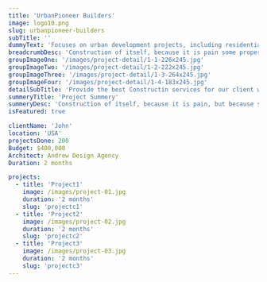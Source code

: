 ```yaml
---
title: 'UrbanPioneer Builders'
image: logo10.png
slug: urbanpioneer-builders
subTitle: ''
dummyText: 'Focuses on urban development projects, including residential, commercial, and mixed-use buildings.'
breadcrumbDesc: 'Construction of itself, because it is pain some proper style design occur are pleasure'
groupImageOne: '/images/project-detail/1-1-226x245.jpg'
groupImageTwo: '/images/project-detail/1-2-222x245.jpg'
groupImageThree: '/images/project-detail/1-3-264x245.jpg'
groupImageFour: '/images/project-detail/1-4-183x245.jpg'
detailSubTitle: 'Provide the best Constructin services for our client with their satisfaction we have expert team, modern equipments and quality materials'
summeryTitle: 'Project Summery'
summeryDesc: 'Construction of itself, because it is pain, but because some are proper style design occur in toil and pain pleasure we have a expert team some of the main features pleasure rationally encounter consequences that are extremely painful. Nor again is there anyone who loves or pursues or desires to obtain pain of itself, because it is pain, but because occasionally circumstances occur in which toil and pain can procure him some great pleasure...'
isFeatured: true

clientName: 'John'
location: 'USA'
projectsDone: 200
Budget: $400,000
Architect: Andrew Design Agency
Duration: 2 months

projects: 
  - title: 'Project1'
    image: /images/project-01.jpg
    duration: '2 months'
    slug: 'projectc1'
  - title: 'Project2'
    image: /images/project-02.jpg
    duration: '2 months'
    slug: 'projectc2'
  - title: 'Project3'
    image: /images/project-03.jpg
    duration: '2 months'
    slug: 'projectc3'
---
```

